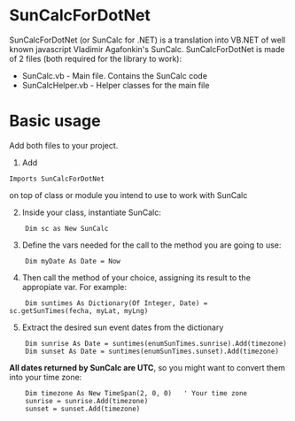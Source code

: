 # SunCalcForDotNet
SunCalcForDotNet (or SunCalc for .NET) is a translation into VB.NET of well known javascript Vladimir Agafonkin's SunCalc.
SunCalcForDotNet is made of 2 files (both required for the library to work):
  * SunCalc.vb            - Main file. Contains the SunCalc code
  * SunCalcHelper.vb      - Helper classes for the main file
# Basic usage
Add both files to your project.

1. Add
```vb.net
Imports SunCalcForDotNet
```
  on top of class or module you intend to use to work with SunCalc

2. Inside your class, instantiate SunCalc:

```vb.net
    Dim sc as New SunCalc
```

3. Define the vars needed for the call to the method you are going to use:

```vb.net
    Dim myDate As Date = Now
```

4. Then call the method of your choice, assigning its result to the appropiate var. For example:

```vb.net
    Dim suntimes As Dictionary(Of Integer, Date) = sc.getSunTimes(fecha, myLat, myLng)
```

5. Extract the desired sun event dates from the dictionary

```vb.net
    Dim sunrise As Date = suntimes(enumSunTimes.sunrise).Add(timezone)
    Dim sunset As Date = suntimes(enumSunTimes.sunset).Add(timezone)
```

**All dates returned by SunCalc are UTC**, so you might want to convert them into your time zone:

```vb.net
    Dim timezone As New TimeSpan(2, 0, 0)   ' Your time zone
    sunrise = sunrise.Add(timezone)
    sunset = sunset.Add(timezone)
```
